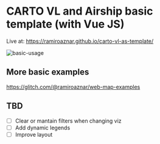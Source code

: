 # CARTO VL and Airship basic template (with Vue JS)

Live at: https://ramiroaznar.github.io/carto-vl-as-template/

![basic-usage](./img/video.gif)

## More basic examples

https://glitch.com/@ramiroaznar/web-map-examples

## TBD

- [ ] Clear or mantain filters when changing viz
- [ ] Add dynamic legends
- [ ] Improve layout
